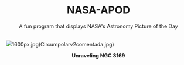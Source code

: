 <div align="center">
  <h1>
    NASA-APOD
  </h1>
</div>
  
<div align="center">
  A fun program that displays NASA's Astronomy Picture of the Day
</div>

<br>

![](https://apod.nasa.gov/apod/image/2405/N3169N3166Final.jpg)1600px.jpg)Circumpolarv2comentada.jpg)

<p align = "center">
  <b>Unraveling NGC 3169</b>
</p>
